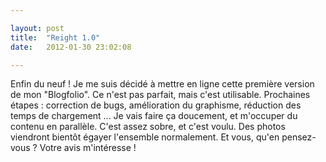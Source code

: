 ```yaml
---

layout: post
title:  "Reight 1.0"
date:   2012-01-30 23:02:08

---
```


Enfin du neuf ! Je me suis décidé à mettre en ligne cette première version de mon "Blogfolio". Ce n'est pas parfait, mais c'est utilisable. Prochaines étapes : correction de bugs, amélioration du graphisme, réduction des temps de chargement ... Je vais faire ça doucement, et m'occuper du contenu en parallèle. C'est assez sobre, et c'est voulu. Des photos viendront bientôt égayer l'ensemble normalement. Et vous, qu'en pensez-vous ? Votre avis m'intéresse !